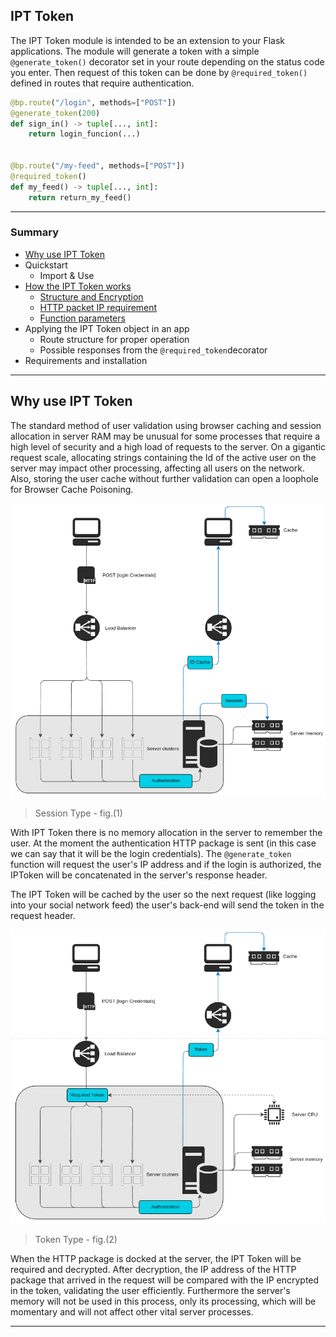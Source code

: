 ## IPT Token

The IPT Token module is intended to be an extension to your Flask applications. The module will generate a token with a simple `@generate_token()` decorator set in your route depending on the status code you enter. Then request of this token can be done by `@required_token()` defined in routes that require authentication.

```Python
@bp.route("/login", methods=["POST"])
@generate_token(200)
def sign_in() -> tuple[..., int]:
    return login_funcion(...)


@bp.route("/my-feed", methods=["POST"])
@required_token()
def my_feed() -> tuple[..., int]:
    return return_my_feed()
```
----
### Summary

- [Why use IPT Token](https://github.com/romuro-pauliv/IPT-Token#why-use-ipt-token)
- Quickstart
    - Import & Use
- [How the IPT Token works](https://github.com/romuro-pauliv/IPT-Token#how-the-ipt-token-works)
    - [Structure and Encryption](https://github.com/romuro-pauliv/IPT-Token#structure-and-encryption)
    - [HTTP packet IP requirement](https://github.com/romuro-pauliv/IPT-Token#http-packet-ip-requirement)
    - [Function parameters](https://github.com/romuro-pauliv/IPT-Token#http-packet-ip-requirement)
- Applying the IPT Token object in an app
    - Route structure for proper operation
    - Possible responses from the `@required_token`decorator
- Requirements and installation

---

## Why use IPT Token

The standard method of user validation using browser caching and session allocation in server RAM may be unusual for some processes that require a high level of security and a high load of requests to the server. On a gigantic request scale, allocating strings containing the Id of the active user on the server may impact other processing, affecting all users on the network. Also, storing the user cache without further validation can open a loophole for Browser Cache Poisoning.


![Session Mode](https://github.com/romuro-pauliv/IPT-Token/blob/main/docs/img/session_mode.png?raw=true)
> Session Type - fig.(1)

With IPT Token there is no memory allocation in the server to remember the user. At the moment the authentication HTTP package is sent (in this case we can say that it will be the login credentials). The `@generate_token` function will request the user's IP address and if the login is authorized, the IPToken will be concatenated in the server's response header.

The IPT Token will be cached by the user so the next request (like logging into your social network feed) the user's back-end will send the token in the request header.

![Token Mode](https://github.com/romuro-pauliv/IPT-Token/blob/main/docs/img/ipt_token_mode.png?raw=true)
> Token Type - fig.(2)

When the HTTP package is docked at the server, the IPT Token will be required and decrypted. After decryption, the IP address of the HTTP package that arrived in the request will be compared with the IP encrypted in the token, validating the user efficiently. Furthermore the server's memory will not be used in this process, only its processing, which will be momentary and will not affect other vital server processes.

---

